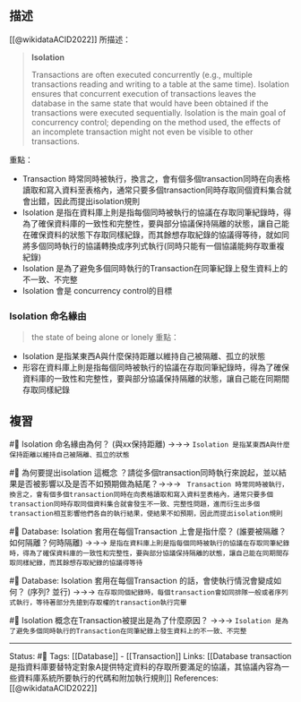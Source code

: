 

## 描述

[[@wikidataACID2022]] 所描述：
> **Isolation**
> 
> Transactions are often executed concurrently (e.g., multiple transactions reading and writing to a table at the same time). Isolation ensures that concurrent execution of transactions leaves the database in the same state that would have been obtained if the transactions were executed sequentially. Isolation is the main goal of concurrency control; depending on the method used, the effects of an incomplete transaction might not even be visible to other transactions.

重點：
-  Transaction 時常同時被執行，換言之，會有個多個transaction同時在向表格讀取和寫入資料至表格內，通常只要多個transaction同時存取同個資料集合就會出錯，因此而提出isolation規則
- Isolation 是指在資料庫上則是指每個同時被執行的協議在存取同筆紀錄時，得為了確保資料庫的一致性和完整性，要與部分協議保持隔離的狀態，讓自己能在確保資料的狀態下存取同樣紀錄，而其餘想存取紀錄的協議得等待，就如同將多個同時執行的協議轉換成序列式執行(同時只能有一個協議能夠存取重複紀錄)
- Isolation 是為了避免多個同時執行的Transaction在同筆紀錄上發生資料上的不一致、不完整
- Isolation 會是 concurrency control的目標

### Isolation 命名緣由

> the state of being alone or lonely
重點：
- Isolation 是指某東西A與什麼保持距離以維持自己被隔離、孤立的狀態
- 形容在資料庫上則是指每個同時被執行的協議在存取同筆紀錄時，得為了確保資料庫的一致性和完整性，要與部分協議保持隔離的狀態，讓自己能在同期間存取同樣紀錄
## 複習
#🧠 Isolation 命名緣由為何？ (與xx保持距離) ->->-> `Isolation 是指某東西A與什麼保持距離以維持自己被隔離、孤立的狀態`
<!--SR:!2022-11-17,78,230-->

#🧠 為何要提出isolation 這概念 ？請從多個transaction同時執行來說起，並以結果是否被影響以及是否不如預期做為結尾？->->-> ` Transaction 時常同時被執行，換言之，會有個多個transaction同時在向表格讀取和寫入資料至表格內，通常只要多個transaction同時存取同個資料集合就會發生不一致、完整性問題，進而衍生出多個transaction相互影響他們各自的執行結果，使結果不如預期，因此而提出isolation規則`
<!--SR:!2022-12-28,102,248-->

#🧠  Database: Isolation 套用在每個Transaction 上會是指什麼？ (誰要被隔離？如何隔離？何時隔離) ->->-> `是指在資料庫上則是指每個同時被執行的協議在存取同筆紀錄時，得為了確保資料庫的一致性和完整性，要與部分協議保持隔離的狀態，讓自己能在同期間存取同樣紀錄，而其餘想存取紀錄的協議得等待`
<!--SR:!2023-05-02,194,250-->

#🧠 Database: Isolation 套用在每個Transaction 的話，會使執行情況會變成如何？ (序列? 並行) ->->-> `在存取同個紀錄時，每個transaction會如同排隊一般或者序列式執行，等待著部分先搶到存取權的transaction執行完畢`
<!--SR:!2023-04-27,189,250-->


#🧠 Isolation 概念在Transaction被提出是為了什麼原因？ ->->-> `Isolation 是為了避免多個同時執行的Transaction在同筆紀錄上發生資料上的不一致、不完整`
<!--SR:!2023-01-31,133,250-->


---
Status: #🌱 
Tags:
[[Database]] - [[Transaction]]
Links:
[[Database transaction 是指資料庫要替特定對象A提供特定資料的存取所要滿足的協議，其協議內容為一些資料庫系統所要執行的代碼和附加執行規則]]
References:
[[@wikidataACID2022]]